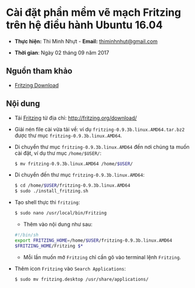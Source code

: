 # Cài đặt phần mềm vẽ mạch Fritzing trên hệ điều hành Ubuntu 16.04

* **Thực hiện:** Thi Minh Nhựt - **Email:** thiminhnhut@gmail.com

* **Thời gian**: Ngày 02 tháng 09 năm 2017

## Nguồn tham khảo

* [Fritzing Download](http://fritzing.org/download/)

## Nội dung

* Tải [Fritzing](http://fritzing.org/download/) từ địa chỉ: http://fritzing.org/download/

* Giải nén file cài vừa tải về: ví dụ `fritzing-0.9.3b.linux.AMD64.tar.bz2` được thư mục `fritzing-0.9.3b.linux.AMD64`.

* Di chuyển thư mục `fritzing-0.9.3b.linux.AMD64` đến nơi chúng ta muốn cài đặt, ví dụ thư mục `/home/$USER/`:

    ```bash
    $ mv fritzing-0.9.3b.linux.AMD64 /home/$USER/
    ```
* Di chuyển đến thư mục `fritzing-0.9.3b.linux.AMD64`:

    ```bash
    $ cd /home/$USER/fritzing-0.9.3b.linux.AMD64
    $ sudo ./install_fritzing.sh
    ```

* Tạo shell thực thi `fritzing`:

    ```bash
    $ sudo nano /usr/local/bin/Fritzing
    ```

    + Thêm vào nội dung như sau:

    ```bash
    #!/bin/sh
    export FRITZING_HOME=/home/$USER/fritzing-0.9.3b.linux.AMD64
    $FRITZING_HOME/Fritzing $*
    ```

    + Mỗi lần muốn mở `Fritzing` chỉ cần gõ vào terminal lệnh `Fritzing`.

* Thêm icon `Fritzing` vào `Search Applications`:

    ```bash
    $ sudo mv fritzing.desktop /usr/share/applications/
    ```
